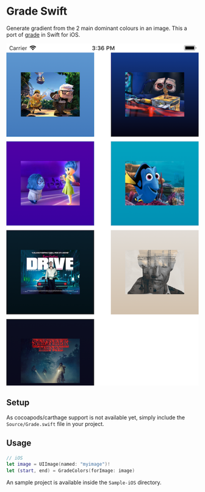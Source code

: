 # Grade Swift

Generate gradient from the 2 main dominant colours in an image. This a port of [grade](https://github.com/benhowdle89/grade) in Swift for iOS.

![Screenshot](screenshot.png)

## Setup

As cocoapods/carthage support is not available yet, simply include the `Source/Grade.swift` file in your project.

## Usage

```swift
// iOS
let image = UIImage(named: "myimage")!
let (start, end) = GradeColors(forImage: image)
```

An sample project is available inside the `Sample-iOS` directory.